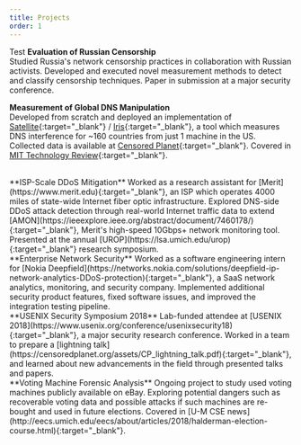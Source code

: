 ```yaml
---
title: Projects
order: 1
---
```

Test 
**Evaluation of Russian Censorship**  
Studied Russia's network censorship practices in collaboration with Russian
activists. Developed and executed novel measurement methods to detect and
classify censorship techniques. Paper in submission at
a major security conference.

**Measurement of Global DNS Manipulation**  
Developed from scratch and deployed an implementation of
[Satellite](https://www.usenix.org/node/196211){:target="_blank"} /
[Iris](https://www.usenix.org/conference/usenixsecurity17/technical-sessions/presentation/pearce){:target="_blank"},
a tool which measures DNS interference for ~160 countries from just 1 machine
in the US. Collected data is available at 
[Censored Planet](https://censoredplanet.org){:target="_blank"}.
Covered in 
[MIT Technology Review](https://www.technologyreview.com/s/612448/online-censorship-saudi-arabia-khashoggi/){:target="_blank"}.

<br/>
**ISP-Scale DDoS Mitigation**  
Worked as a research assistant for [Merit](https://www.merit.edu){:target="_blank"}, an ISP which
operates 4000 miles of state-wide Internet fiber optic infrastructure. Explored
DNS-side DDoS attack detection through real-world Internet traffic data to
extend [AMON](https://ieeexplore.ieee.org/abstract/document/7460178/){:target="_blank"}, Merit's
high-speed 10Gbps+ network monitoring tool. Presented at the annual
[UROP](https://lsa.umich.edu/urop){:target="_blank"} research symposium.

<br/>
**Enterprise Network Security**  
Worked as a software engineering intern for
[Nokia Deepfield](https://networks.nokia.com/solutions/deepfield-ip-network-analytics-DDoS-protection){:target="_blank"},
a SaaS network analytics, monitoring, and security company.  Implemented
additional security product features, fixed software issues, and improved the
integration testing pipeline.

<br/>
**USENIX Security Symposium 2018**  
Lab-funded attendee at
[USENIX 2018](https://www.usenix.org/conference/usenixsecurity18){:target="_blank"}, a major
security research conference. Worked in a team to prepare a
[lightning talk](https://censoredplanet.org/assets/CP_lightning_talk.pdf){:target="_blank"},
and learned about new advancements in the field
through presented talks and papers.

<br/>
**Voting Machine Forensic Analysis**  
Ongoing project to study used voting machines publicly available on
eBay. Exploring potential dangers such as recoverable voting data
and possible attacks if such machines are re-bought and used in future
elections. Covered in
[U-M CSE news](http://eecs.umich.edu/eecs/about/articles/2018/halderman-election-course.html){:target="_blank"}.
